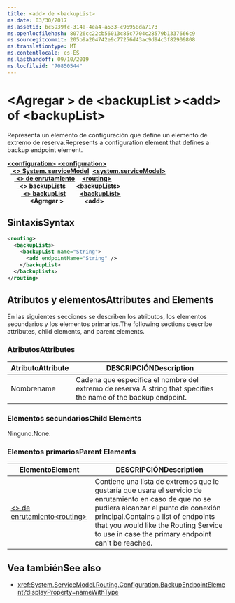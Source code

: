 ```yaml
---
title: <add> de <backupList>
ms.date: 03/30/2017
ms.assetid: bc5939fc-314a-4ea4-a533-c96958da7173
ms.openlocfilehash: 80726cc22cb56013c85c7704c28579b1337666c9
ms.sourcegitcommit: 205b9a204742e9c77256d43ac9d94c3f82909808
ms.translationtype: MT
ms.contentlocale: es-ES
ms.lasthandoff: 09/10/2019
ms.locfileid: "70850544"
---
```

# <a name="add-of-backuplist"></a><span data-ttu-id="f73f4-102">\<Agregar > de \<backupList ></span><span class="sxs-lookup"><span data-stu-id="f73f4-102">\<add> of \<backupList></span></span>
<span data-ttu-id="f73f4-103">Representa un elemento de configuración que define un elemento de extremo de reserva.</span><span class="sxs-lookup"><span data-stu-id="f73f4-103">Represents a configuration element that defines a backup endpoint element.</span></span>  
  
<span data-ttu-id="f73f4-104">[ **\<configuration>** ](../configuration-element.md)</span><span class="sxs-lookup"><span data-stu-id="f73f4-104">[**\<configuration>**](../configuration-element.md)</span></span>\
<span data-ttu-id="f73f4-105">&nbsp;&nbsp;[ **\<> System. serviceModel**](system-servicemodel.md)</span><span class="sxs-lookup"><span data-stu-id="f73f4-105">&nbsp;&nbsp;[**\<system.serviceModel>**](system-servicemodel.md)</span></span>\
<span data-ttu-id="f73f4-106">&nbsp;&nbsp;&nbsp;&nbsp;[ **\<> de enrutamiento**](routing.md)</span><span class="sxs-lookup"><span data-stu-id="f73f4-106">&nbsp;&nbsp;&nbsp;&nbsp;[**\<routing>**](routing.md)</span></span>\
<span data-ttu-id="f73f4-107">&nbsp;&nbsp;&nbsp;&nbsp;&nbsp;&nbsp;[ **\<> backupLists**](backuplists.md)</span><span class="sxs-lookup"><span data-stu-id="f73f4-107">&nbsp;&nbsp;&nbsp;&nbsp;&nbsp;&nbsp;[**\<backupLists>**](backuplists.md)</span></span>\
<span data-ttu-id="f73f4-108">&nbsp;&nbsp;&nbsp;&nbsp;&nbsp;&nbsp;&nbsp;&nbsp;[ **\<> backupList**](backuplist.md)</span><span class="sxs-lookup"><span data-stu-id="f73f4-108">&nbsp;&nbsp;&nbsp;&nbsp;&nbsp;&nbsp;&nbsp;&nbsp;[**\<backupList>**](backuplist.md)</span></span>\
<span data-ttu-id="f73f4-109">&nbsp;&nbsp;&nbsp;&nbsp;&nbsp;&nbsp;&nbsp;&nbsp;&nbsp;&nbsp;&nbsp;&nbsp; **\<Agregar >**</span><span class="sxs-lookup"><span data-stu-id="f73f4-109">&nbsp;&nbsp;&nbsp;&nbsp;&nbsp;&nbsp;&nbsp;&nbsp;&nbsp;&nbsp;&nbsp;&nbsp;**\<add>**</span></span>  
  
## <a name="syntax"></a><span data-ttu-id="f73f4-110">Sintaxis</span><span class="sxs-lookup"><span data-stu-id="f73f4-110">Syntax</span></span>  
  
```xml  
<routing>
  <backupLists>
    <backupList name="String">
      <add endpointName="String" />
    </backupList>
  </backupLists>
</routing>
```  
  
## <a name="attributes-and-elements"></a><span data-ttu-id="f73f4-111">Atributos y elementos</span><span class="sxs-lookup"><span data-stu-id="f73f4-111">Attributes and Elements</span></span>  
 <span data-ttu-id="f73f4-112">En las siguientes secciones se describen los atributos, los elementos secundarios y los elementos primarios.</span><span class="sxs-lookup"><span data-stu-id="f73f4-112">The following sections describe attributes, child elements, and parent elements.</span></span>  
  
### <a name="attributes"></a><span data-ttu-id="f73f4-113">Atributos</span><span class="sxs-lookup"><span data-stu-id="f73f4-113">Attributes</span></span>  
  
|<span data-ttu-id="f73f4-114">Atributo</span><span class="sxs-lookup"><span data-stu-id="f73f4-114">Attribute</span></span>|<span data-ttu-id="f73f4-115">DESCRIPCIÓN</span><span class="sxs-lookup"><span data-stu-id="f73f4-115">Description</span></span>|  
|---------------|-----------------|  
|<span data-ttu-id="f73f4-116">Nombre</span><span class="sxs-lookup"><span data-stu-id="f73f4-116">name</span></span>|<span data-ttu-id="f73f4-117">Cadena que especifica el nombre del extremo de reserva.</span><span class="sxs-lookup"><span data-stu-id="f73f4-117">A string that specifies the name of the backup endpoint.</span></span>|  
  
### <a name="child-elements"></a><span data-ttu-id="f73f4-118">Elementos secundarios</span><span class="sxs-lookup"><span data-stu-id="f73f4-118">Child Elements</span></span>  
 <span data-ttu-id="f73f4-119">Ninguno.</span><span class="sxs-lookup"><span data-stu-id="f73f4-119">None.</span></span>  
  
### <a name="parent-elements"></a><span data-ttu-id="f73f4-120">Elementos primarios</span><span class="sxs-lookup"><span data-stu-id="f73f4-120">Parent Elements</span></span>  
  
|<span data-ttu-id="f73f4-121">Elemento</span><span class="sxs-lookup"><span data-stu-id="f73f4-121">Element</span></span>|<span data-ttu-id="f73f4-122">DESCRIPCIÓN</span><span class="sxs-lookup"><span data-stu-id="f73f4-122">Description</span></span>|  
|-------------|-----------------|  
|[<span data-ttu-id="f73f4-123">\<> de enrutamiento</span><span class="sxs-lookup"><span data-stu-id="f73f4-123">\<routing></span></span>](routing.md)|<span data-ttu-id="f73f4-124">Contiene una lista de extremos que le gustaría que usara el servicio de enrutamiento en caso de que no se pudiera alcanzar el punto de conexión principal.</span><span class="sxs-lookup"><span data-stu-id="f73f4-124">Contains a list of endpoints that you would like the Routing Service to use in case the primary endpoint can't be reached.</span></span>|  
  
## <a name="see-also"></a><span data-ttu-id="f73f4-125">Vea también</span><span class="sxs-lookup"><span data-stu-id="f73f4-125">See also</span></span>

- <xref:System.ServiceModel.Routing.Configuration.BackupEndpointElement?displayProperty=nameWithType>
